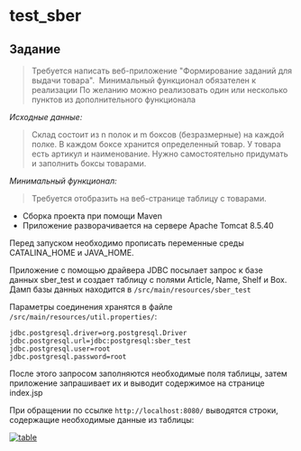 # test_sber

## Задание

> Требуется написать веб-приложение "Формирование заданий для выдачи товара". 
> Минимальный функционал обязателен к реализации
> По желанию можно реализовать один или несколько пунктов из дополнительного функционала

_Исходные данные:_

> Склад состоит из n полок и m боксов (безразмерные) на каждой полке. В каждом боксе хранится определенный товар.
> У товара есть артикул и наименование. Нужно самостоятельно придумать и заполнить боксы товарами. 

*Минимальный функционал:*

> Требуется отобразить на веб-странице таблицу с товарами. 


* Сборка проекта при помощи Maven
* Приложение разворачивается на сервере Apache Tomcat 8.5.40

Перед запуском необходимо прописать переменные среды CATALINA_HOME и JAVA_HOME.

Приложение с помощью драйвера JDBC посылает запрос к базе данных sber_test и создает таблицу с полями Article, Name, Shelf и Box. 
Дамп базы данных находится в `/src/main/resources/sber_test`

Параметры соединения хранятся в файле `/src/main/resources/util.properties/`:

```
jdbc.postgresql.driver=org.postgresql.Driver
jdbc.postgresql.url=jdbc:postgresql:sber_test
jdbc.postgresql.user=root
jdbc.postgresql.password=root
```
После этого запросом заполняются необходимые поля таблицы, затем приложение запрашивает их и выводит содержимое на странице index.jsp

При обращении по ссылке `http://localhost:8080/` выводятся строки, содержащие необходимые данные из таблицы:

<a href="https://imgbb.com/"><img src="https://i.ibb.co/YB4NMkn/table.png" alt="table" border="0"></a>

